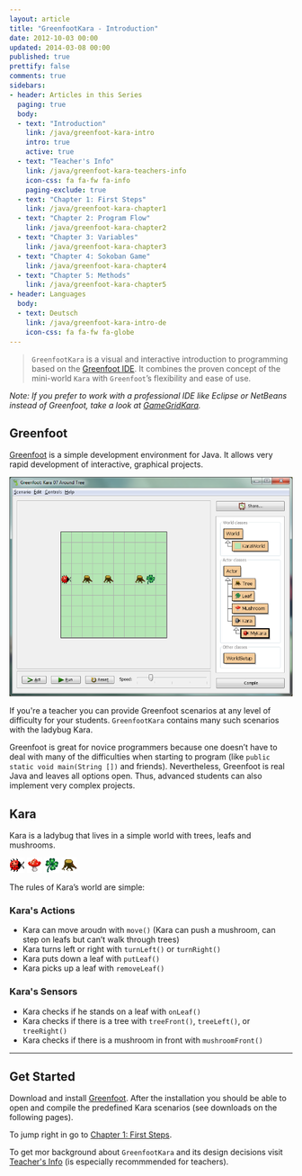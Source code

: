 ```yaml
---
layout: article
title: "GreenfootKara - Introduction"
date: 2012-10-03 00:00
updated: 2014-03-08 00:00
published: true
prettify: false
comments: true
sidebars:
- header: Articles in this Series
  paging: true
  body:
  - text: "Introduction"
    link: /java/greenfoot-kara-intro
    intro: true
    active: true
  - text: "Teacher's Info"
    link: /java/greenfoot-kara-teachers-info
    icon-css: fa fa-fw fa-info
    paging-exclude: true
  - text: "Chapter 1: First Steps"
    link: /java/greenfoot-kara-chapter1
  - text: "Chapter 2: Program Flow"
    link: /java/greenfoot-kara-chapter2
  - text: "Chapter 3: Variables"
    link: /java/greenfoot-kara-chapter3
  - text: "Chapter 4: Sokoban Game"
    link: /java/greenfoot-kara-chapter4
  - text: "Chapter 5: Methods"
    link: /java/greenfoot-kara-chapter5
- header: Languages
  body:
  - text: Deutsch
    link: /java/greenfoot-kara-intro-de
    icon-css: fa fa-fw fa-globe
---
```


> `GreenfootKara` is a visual and interactive introduction to programming based on the [Greenfoot IDE](http://www.greenfoot.org). It combines the proven concept of the mini-world `Kara` with `Greenfoot`’s flexibility and ease of use.

*Note: If you prefer to work with a professional IDE like Eclipse or NetBeans instead of Greenfoot, take a look at [GameGridKara](/java/gamegrid-kara-intro).*


## Greenfoot

[Greenfoot](http://www.greenfoot.org) is a simple development environment for Java. It allows very rapid development of interactive, graphical projects.

![Tree](/assets/java/greenfoot-kara-intro/greenfootkara-screenshot.png)

If you're a teacher you can provide Greenfoot scenarios at any level of difficulty for your students. `GreenfootKara` contains many such scenarios with the ladybug Kara.

Greenfoot is great for novice programmers because one doesn’t have to deal with many of the difficulties when starting to program (like `public static void main(String [])` and friends). Nevertheless, Greenfoot is real Java and leaves all options open. Thus, advanced students can also implement very complex projects.


## Kara

Kara is a ladybug that lives in a simple world with trees, leafs and mushrooms.

![Kara](/assets/java/greenfoot-kara-intro/kara.png) ![Mushroom](/assets/java/greenfoot-kara-intro/mushroom.png) ![Leaf](/assets/java/greenfoot-kara-intro/leaf.png) ![Tree](/assets/java/greenfoot-kara-intro/tree.png)

The rules of Kara’s world are simple:


### Kara's Actions

* Kara can move aroudn with `move()` (Kara can push a mushroom, can step on leafs but can’t walk through trees)
* Kara turns left or right with `turnLeft()` or `turnRight()`
* Kara puts down a leaf with `putLeaf()`
* Kara picks up a leaf with `removeLeaf()`


### Kara's Sensors

* Kara checks if he stands on a leaf with `onLeaf()`
* Kara checks if there is a tree with `treeFront()`, `treeLeft()`, or `treeRight()`
* Kara checks if there is a mushroom in front with `mushroomFront()`


* * *

## Get Started

Download and install [Greenfoot](http://www.greenfoot.org/download). After the installation you should be able to open and compile the predefined Kara scenarios (see downloads on the following pages).

To jump right in go to [Chapter 1: First Steps](/java/greenfoot-kara-chapter1).

To get mor background about `GreenfootKara` and its design decisions visit [Teacher's Info](/java/greenfoot-kara-teachers-info) (is especially recommmended for teachers).

